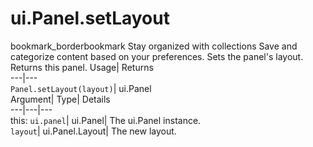  
#  ui.Panel.setLayout 
bookmark_borderbookmark Stay organized with collections  Save and categorize content based on your preferences. 
Sets the panel's layout. 
Returns this panel.
Usage| Returns  
---|---  
`Panel.setLayout(layout)`| ui.Panel  
Argument| Type| Details  
---|---|---  
this: `ui.panel`| ui.Panel| The ui.Panel instance.  
`layout`| ui.Panel.Layout| The new layout.  
